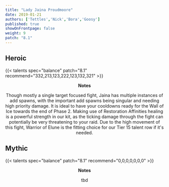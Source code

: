 ```yaml
---
title: "Lady Jaina Proudmoore"
date: 2019-01-21
authors: ['Tettles','Nick','Bora','Goosy']
published: true
showOnFrontpage: false
weight: 9
patch: "8.1"
---
```


## Heroic
{{< talents spec="balance" patch="8.1" recommend="332,213,123,222,123,132,321" >}}

<center>
<b>Notes</b>

Though mostly a single target focused fight, Jaina has multiple instances of add spawns, with the important add spawns being singular and needing high priority damage. It is ideal to have your cooldowns ready for the Wall of Ice towards the end of Phase 2. Making use of Restoration Affinities healing is a powerful strength in our kit, as the ticking damage through the fight can potentially be very threatening to your raid. Due to the high movement of this fight, Warrior of Elune is the fitting choice for our Tier 15 talent row if it's needed.

</center>


## Mythic
{{< talents spec="balance" patch="8.1" recommend="0,0,0,0,0,0,0" >}}
<center>
<b>Notes</b>

tbd

</center>
 
